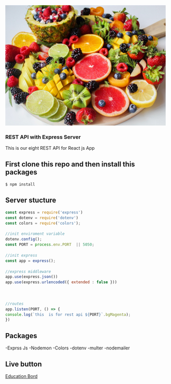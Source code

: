 
<img src="./food1.jpg">

### REST API with Express Server

This is our eight REST API for React js App

## First clone this repo and then install this packages

```console
$ npm install
```

## Server stucture 

```js
const express = require('express')
const dotenv = require('dotenv')
const colors = require('colors');

//init enviroment variable
dotenv.config();
const PORT = process.env.PORT  || 5050; 

//init express
const app = express();

//express middleware
app.use(express.json())
app.use(express.urlencoded({ extended : false }))



//routes
app.listen(PORT, () => {
console.log(`this  is for rest api ${PORT}`.bgMagenta);
})

```

## Packages

-Exprss Js
-Nodemon
-Colors
-dotenv
-multer
-nodemailer



## Live button 
[Education Bord](http://www.educationboardresults.gov.bd/)


